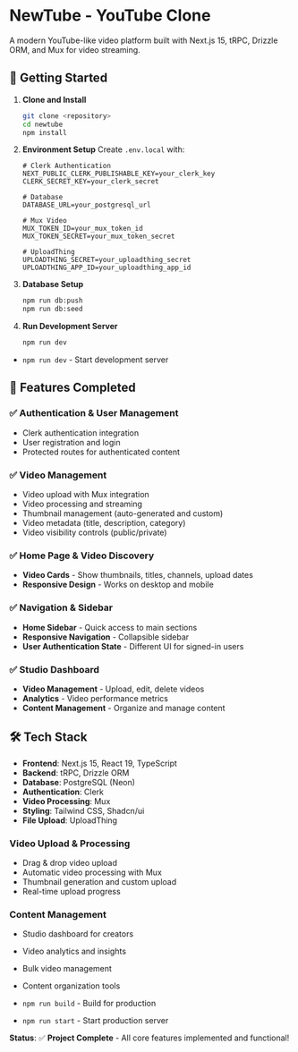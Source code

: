 # NewTube - YouTube Clone

A modern YouTube-like video platform built with Next.js 15, tRPC, Drizzle ORM, and Mux for video streaming.

## 🚀 Getting Started

1. **Clone and Install**

   ```bash
   git clone <repository>
   cd newtube
   npm install
   ```

2. **Environment Setup**
   Create `.env.local` with:

   ```env
   # Clerk Authentication
   NEXT_PUBLIC_CLERK_PUBLISHABLE_KEY=your_clerk_key
   CLERK_SECRET_KEY=your_clerk_secret

   # Database
   DATABASE_URL=your_postgresql_url

   # Mux Video
   MUX_TOKEN_ID=your_mux_token_id
   MUX_TOKEN_SECRET=your_mux_token_secret

   # UploadThing
   UPLOADTHING_SECRET=your_uploadthing_secret
   UPLOADTHING_APP_ID=your_uploadthing_app_id
   ```

3. **Database Setup**

   ```bash
   npm run db:push
   npm run db:seed
   ```

4. **Run Development Server**
   ```bash
   npm run dev
   ```


- `npm run dev` - Start development server

## 🚀 Features Completed

### ✅ Authentication & User Management

- Clerk authentication integration
- User registration and login
- Protected routes for authenticated content

### ✅ Video Management

- Video upload with Mux integration
- Video processing and streaming
- Thumbnail management (auto-generated and custom)
- Video metadata (title, description, category)
- Video visibility controls (public/private)

### ✅ Home Page & Video Discovery


- **Video Cards** - Show thumbnails, titles, channels, upload dates
- **Responsive Design** - Works on desktop and mobile

### ✅ Navigation & Sidebar

- **Home Sidebar** - Quick access to main sections
- **Responsive Navigation** - Collapsible sidebar
- **User Authentication State** - Different UI for signed-in users

### ✅ Studio Dashboard

- **Video Management** - Upload, edit, delete videos
- **Analytics** - Video performance metrics
- **Content Management** - Organize and manage content

## 🛠 Tech Stack

- **Frontend**: Next.js 15, React 19, TypeScript
- **Backend**: tRPC, Drizzle ORM
- **Database**: PostgreSQL (Neon)
- **Authentication**: Clerk
- **Video Processing**: Mux
- **Styling**: Tailwind CSS, Shadcn/ui
- **File Upload**: UploadThing


### Video Upload & Processing

- Drag & drop video upload
- Automatic video processing with Mux
- Thumbnail generation and custom upload
- Real-time upload progress

### Content Management

- Studio dashboard for creators
- Video analytics and insights
- Bulk video management
- Content organization tools

- `npm run build` - Build for production
- `npm run start` - Start production server

**Status**: ✅ **Project Complete** - All core features implemented and functional!
